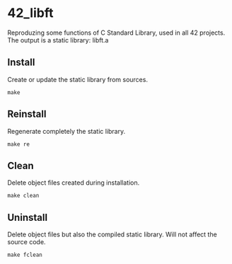 # 42_libft
Reproduzing some functions of C Standard Library, used in all 42 projects.
The output is a static library: libft.a

## Install
Create or update the static library from sources.

`make`

## Reinstall
Regenerate completely the static library.

`make re`

## Clean
Delete object files created during installation.

`make clean`

## Uninstall
Delete object files but also the compiled static library.
Will not affect the source code.

`make fclean`
